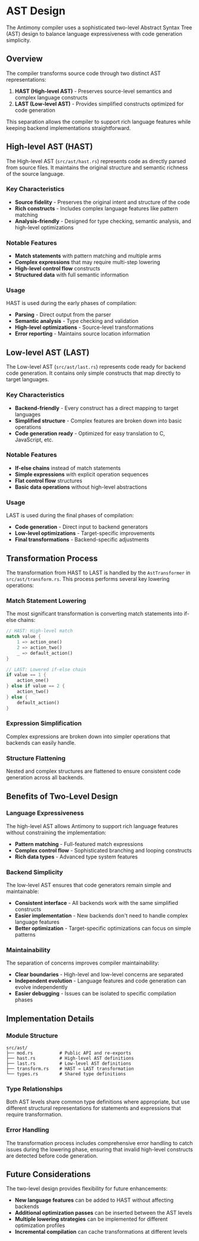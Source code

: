 # AST Design

The Antimony compiler uses a sophisticated two-level Abstract Syntax Tree (AST) design to balance language expressiveness with code generation simplicity.

## Overview

The compiler transforms source code through two distinct AST representations:

1. **HAST (High-level AST)** - Preserves source-level semantics and complex language constructs
2. **LAST (Low-level AST)** - Provides simplified constructs optimized for code generation

This separation allows the compiler to support rich language features while keeping backend implementations straightforward.

## High-level AST (HAST)

The High-level AST (`src/ast/hast.rs`) represents code as directly parsed from source files. It maintains the original structure and semantic richness of the source language.

### Key Characteristics

- **Source fidelity** - Preserves the original intent and structure of the code
- **Rich constructs** - Includes complex language features like pattern matching
- **Analysis-friendly** - Designed for type checking, semantic analysis, and high-level optimizations

### Notable Features

- **Match statements** with pattern matching and multiple arms
- **Complex expressions** that may require multi-step lowering
- **High-level control flow** constructs
- **Structured data** with full semantic information

### Usage

HAST is used during the early phases of compilation:
- **Parsing** - Direct output from the parser
- **Semantic analysis** - Type checking and validation
- **High-level optimizations** - Source-level transformations
- **Error reporting** - Maintains source location information

## Low-level AST (LAST)

The Low-level AST (`src/ast/last.rs`) represents code ready for backend code generation. It contains only simple constructs that map directly to target languages.

### Key Characteristics

- **Backend-friendly** - Every construct has a direct mapping to target languages
- **Simplified structure** - Complex features are broken down into basic operations
- **Code generation ready** - Optimized for easy translation to C, JavaScript, etc.

### Notable Features

- **If-else chains** instead of match statements
- **Simple expressions** with explicit operation sequences
- **Flat control flow** structures
- **Basic data operations** without high-level abstractions

### Usage

LAST is used during the final phases of compilation:
- **Code generation** - Direct input to backend generators
- **Low-level optimizations** - Target-specific improvements
- **Final transformations** - Backend-specific adjustments

## Transformation Process

The transformation from HAST to LAST is handled by the `AstTransformer` in `src/ast/transform.rs`. This process performs several key lowering operations:

### Match Statement Lowering

The most significant transformation is converting match statements into if-else chains:

```rust
// HAST: High-level match
match value {
    1 => action_one()
    2 => action_two()
    _ => default_action()
}

// LAST: Lowered if-else chain
if value == 1 {
    action_one()
} else if value == 2 {
    action_two()
} else {
    default_action()
}
```

### Expression Simplification

Complex expressions are broken down into simpler operations that backends can easily handle.

### Structure Flattening

Nested and complex structures are flattened to ensure consistent code generation across all backends.

## Benefits of Two-Level Design

### Language Expressiveness

The high-level AST allows Antimony to support rich language features without constraining the implementation:

- **Pattern matching** - Full-featured match expressions
- **Complex control flow** - Sophisticated branching and looping constructs
- **Rich data types** - Advanced type system features

### Backend Simplicity

The low-level AST ensures that code generators remain simple and maintainable:

- **Consistent interface** - All backends work with the same simplified constructs
- **Easier implementation** - New backends don't need to handle complex language features
- **Better optimization** - Target-specific optimizations can focus on simple patterns

### Maintainability

The separation of concerns improves compiler maintainability:

- **Clear boundaries** - High-level and low-level concerns are separated
- **Independent evolution** - Language features and code generation can evolve independently
- **Easier debugging** - Issues can be isolated to specific compilation phases

## Implementation Details

### Module Structure

```
src/ast/
├── mod.rs          # Public API and re-exports
├── hast.rs         # High-level AST definitions
├── last.rs         # Low-level AST definitions
├── transform.rs    # HAST → LAST transformation
└── types.rs        # Shared type definitions
```

### Type Relationships

Both AST levels share common type definitions where appropriate, but use different structural representations for statements and expressions that require transformation.

### Error Handling

The transformation process includes comprehensive error handling to catch issues during the lowering phase, ensuring that invalid high-level constructs are detected before code generation.

## Future Considerations

The two-level design provides flexibility for future enhancements:

- **New language features** can be added to HAST without affecting backends
- **Additional optimization passes** can be inserted between the AST levels
- **Multiple lowering strategies** can be implemented for different optimization profiles
- **Incremental compilation** can cache transformations at different levels